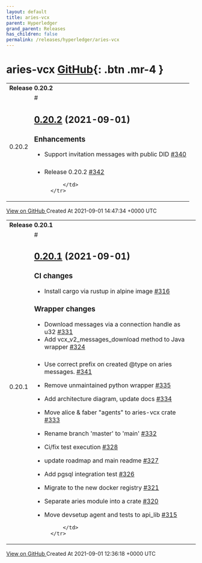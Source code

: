 ```yaml
---
layout: default
title: aries-vcx
parent: Hyperledger
grand_parent: Releases
has_children: false
permalink: /releases/hyperledger/aries-vcx
---
```


# aries-vcx <span class="fs-3 right-align">[GitHub](https://github.com/hyperledger/aries-vcx){: .btn .mr-4 }</span>


<div>
    <table>
        <tr>
            <td colspan="2">
                <b>
                    Release 0.20.2
                </b>
            </td>
        </tr>
        <tr>
            <td>
                <span class="chip">
                    0.20.2
                </span>
            </td>
            <td>
                #

## [0.20.2](https://github.com/hyperledger/aries-vcx/tree/0.20.2) (2021-09-01)

### Enhancements

- Support invitation messages with public DID [\#340](https://github.com/hyperledger/aries-vcx/pull/340)

###

- Release 0.20.2 [\#342](https://github.com/hyperledger/aries-vcx/pull/342)




            </td>
        </tr>
    </table>
    <a href="https://github.com/hyperledger/aries-vcx/releases/tag/0.20.2" class=".btn">
        View on GitHub
    </a>
    <span class="right-align">
        Created At 2021-09-01 14:47:34 +0000 UTC
    </span>
</div>

<div>
    <table>
        <tr>
            <td colspan="2">
                <b>
                    Release 0.20.1
                </b>
            </td>
        </tr>
        <tr>
            <td>
                <span class="chip">
                    0.20.1
                </span>
            </td>
            <td>
                #

## [0.20.1](https://github.com/hyperledger/aries-vcx/tree/0.20.1) (2021-09-01)

### CI changes

- Install cargo via rustup in alpine image [\#316](https://github.com/hyperledger/aries-vcx/pull/316)

### Wrapper changes

- Download messages via a connection handle as u32 [\#331](https://github.com/hyperledger/aries-vcx/pull/331)
- Add vcx\_v2\_messages\_download method to Java wrapper [\#324](https://github.com/hyperledger/aries-vcx/pull/324)

###

- Use correct prefix on created @type on aries messages. [\#341](https://github.com/hyperledger/aries-vcx/pull/341)
- Remove unmaintained python wrapper [\#335](https://github.com/hyperledger/aries-vcx/pull/335)
- Add architecture diagram, update docs [\#334](https://github.com/hyperledger/aries-vcx/pull/334)
- Move alice & faber "agents" to aries-vcx crate [\#333](https://github.com/hyperledger/aries-vcx/pull/333)
- Rename branch 'master' to 'main' [\#332](https://github.com/hyperledger/aries-vcx/pull/332)
- Ci/fix test execution [\#328](https://github.com/hyperledger/aries-vcx/pull/328)
- update roadmap and main readme [\#327](https://github.com/hyperledger/aries-vcx/pull/327)
- Add pgsql integration test [\#326](https://github.com/hyperledger/aries-vcx/pull/326)
- Migrate to the new docker registry [\#321](https://github.com/hyperledger/aries-vcx/pull/321)
- Separate aries module into a crate [\#320](https://github.com/hyperledger/aries-vcx/pull/320)
- Move devsetup agent and tests to api\_lib [\#315](https://github.com/hyperledger/aries-vcx/pull/315)




            </td>
        </tr>
    </table>
    <a href="https://github.com/hyperledger/aries-vcx/releases/tag/0.20.1" class=".btn">
        View on GitHub
    </a>
    <span class="right-align">
        Created At 2021-09-01 12:36:18 +0000 UTC
    </span>
</div>


